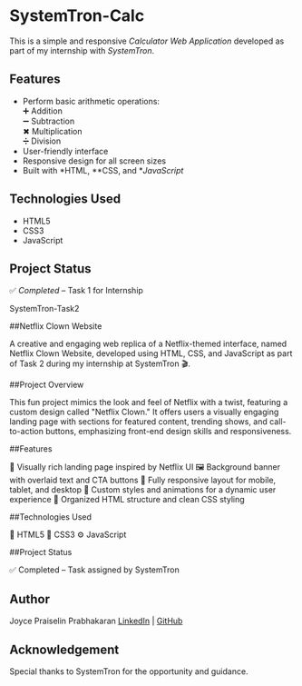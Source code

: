 # SystemTron-Calc
This is a simple and responsive *Calculator Web Application* developed as part of my internship with *SystemTron*.

## Features

- Perform basic arithmetic operations:  
  ➕ Addition  
  ➖ Subtraction  
  ✖ Multiplication  
  ➗ Division
- User-friendly interface
- Responsive design for all screen sizes
- Built with *HTML, **CSS, and **JavaScript*


## Technologies Used

- HTML5
- CSS3
- JavaScript

## Project Status

✅ *Completed* – Task 1 for Internship

SystemTron-Task2 

##Netflix Clown Website

A creative and engaging web replica of a Netflix-themed interface, named Netflix Clown Website, developed using HTML, CSS, and JavaScript as part of Task 2 during my internship at SystemTron 🎬.

##Project Overview

This fun project mimics the look and feel of Netflix with a twist, featuring a custom design called "Netflix Clown." It offers users a visually engaging landing page with sections for featured content, trending shows, and call-to-action buttons, emphasizing front-end design skills and responsiveness.

##Features

🎥 Visually rich landing page inspired by Netflix UI
🖼️ Background banner with overlaid text and CTA buttons
📱 Fully responsive layout for mobile, tablet, and desktop
🎨 Custom styles and animations for a dynamic user experience
📂 Organized HTML structure and clean CSS styling

##Technologies Used

📝 HTML5
🎨 CSS3
⚙️ JavaScript

##Project Status

✅ Completed – Task assigned by SystemTron

## Author

Joyce Praiselin Prabhakaran 
[LinkedIn](https://www.linkedin.com/in/joyce-praiselin-prabhakaran-744514285) | [GitHub](https://github.com/joyce-praiselin)

## Acknowledgement

Special thanks to SystemTron for the opportunity and guidance.
